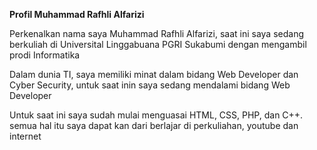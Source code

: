 **Profil Muhammad Rafhli Alfarizi**

Perkenalkan nama saya Muhammad Rafhli Alfarizi, saat ini saya sedang berkuliah di Universital Linggabuana PGRI Sukabumi dengan mengambil prodi Informatika

Dalam dunia TI, saya memiliki minat dalam bidang Web Developer dan Cyber Security, untuk saat inin saya sedang mendalami bidang Web Developer

Untuk saat ini saya sudah mulai menguasai HTML, CSS, PHP, dan C++. semua hal itu saya dapat kan dari berlajar di perkuliahan, youtube dan internet

<!---
- 💞️ I’m looking to collaborate on ...
- 📫 How to reach me ...
- 😄 Pronouns: ...
- ⚡ Fun fact: ...

MuhammadRafhliAlfarizi/MuhammadRafhliAlfarizi is a ✨ special ✨ repository because its `README.md` (this file) appears on your GitHub profile.
You can click the Preview link to take a look at your changes.
--->
